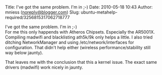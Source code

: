 Title: I&#39;ve got the same problem. I&#39;m in ;-)
Date: 2010-05-18 10:43
Author: mniess (noreply@blogger.com)
Slug: ubuntu-metahelp-required/3256815317062718777

I've got the same problem. I'm in ;-)  
For me this only happends with Atheros Chipsets. Especially the AR5001X.
Compiling madwifi and blacklisting ath5k/9k only helps a little. I also
tried ditching NetworkManager and using /etc/network/interfaces for
configuration. That didn't help either (wireless performance/stability
still way below jaunty).  
  
That leaves me with the conclusion that this a kernel issue. The exact
same drivers (madwifi) work nicely in jaunty.

